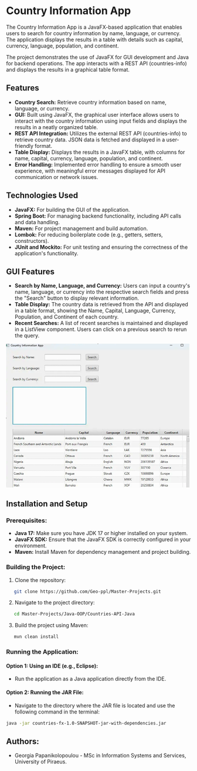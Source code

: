 # Country Information App

The Country Information App is a JavaFX-based application that enables users to search for country information by name, language, or currency. The application displays the results in a table with details such as capital, currency, language, population, and continent.

The project demonstrates the use of JavaFX for GUI development and Java for backend operations. The app interacts with a REST API (countries-info) and displays the results in a graphical table format.

## Features

- **Country Search:** Retrieve country information based on name, language, or currency.
- **GUI:** Built using JavaFX, the graphical user interface allows users to interact with the country information using input fields and displays the results in a neatly organized table.
- **REST API Integration:** Utilizes the external REST API (countries-info) to retrieve country data. JSON data is fetched and displayed in a user-friendly format.
- **Table Display:** Displays the results in a JavaFX table, with columns for name, capital, currency, language, population, and continent.
- **Error Handling:** Implemented error handling to ensure a smooth user experience, with meaningful error messages displayed for API communication or network issues.

## Technologies Used

- **JavaFX:** For building the GUI of the application.
- **Spring Boot:** For managing backend functionality, including API calls and data handling.
- **Maven:** For project management and build automation.
- **Lombok:** For reducing boilerplate code (e.g., getters, setters, constructors).
- **JUnit and Mockito:** For unit testing and ensuring the correctness of the application's functionality.

## GUI Features

- **Search by Name, Language, and Currency:** Users can input a country's name, language, or currency into the respective search fields and press the "Search" button to display relevant information.
- **Table Display:** The country data is retrieved from the API and displayed in a table format, showing the Name, Capital, Language, Currency, Population, and Continent of each country.
- **Recent Searches:** A list of recent searches is maintained and displayed in a ListView component. Users can click on a previous search to rerun the query.

<img src="./images/GUI.png" alt="GUI Image" width="500"/>

## Installation and Setup

### Prerequisites:

- **Java 17:** Make sure you have JDK 17 or higher installed on your system.
- **JavaFX SDK:** Ensure that the JavaFX SDK is correctly configured in your environment.
- **Maven:** Install Maven for dependency management and project building.

### Building the Project:

1. Clone the repository:

```bash   
   git clone https://github.com/Geo-ppl/Master-Projects.git
 ```

2. Navigate to the project directory:
    
```bash  
   cd Master-Projects/Java-OOP/Countries-API-Java
  ```

3. Build the project using Maven:
    
```bash  
   mvn clean install
```

### Running the Application:

#### Option 1: Using an IDE (e.g., Eclipse):
- Run the application as a Java application directly from the IDE.

#### Option 2: Running the JAR File:
- Navigate to the directory where the JAR file is located and use the following command in the terminal:

```bash
java -jar countries-fx-1.0-SNAPSHOT-jar-with-dependencies.jar
 ```

## Authors:  
- Georgia Papanikolopoulou - MSc in Information Systems and Services, University of Piraeus.
